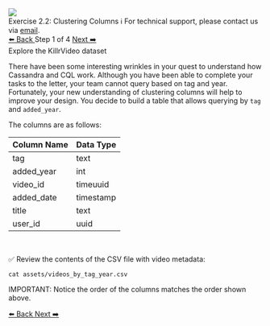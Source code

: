 <!-- TOP -->
<div class="top">
  <img class="scenario-academy-logo" src="https://datastax-academy.github.io/katapod-shared-assets/images/ds-academy-2023.svg" />
  <div class="scenario-title-section">
    <span class="scenario-title">Exercise 2.2: Clustering Columns</span>
    <span class="scenario-subtitle">ℹ️ For technical support, please contact us via <a href="mailto:academy@datastax.com">email</a>.</span>
  </div>
</div>


<!-- NAVIGATION -->
<div id="navigation-top" class="navigation-top">
 <a href='command:katapod.loadPage?[{"step":"intro"}]'
   class="btn btn-dark navigation-top-left">⬅️ Back
 </a>
<span class="step-count"> Step 1 of 4</span>
 <a href='command:katapod.loadPage?[{"step":"step2-cassandra"}]' 
    class="btn btn-dark navigation-top-right">Next ➡️
  </a>
</div>

<!-- CONTENT -->

<div class="step-title">Explore the KillrVideo dataset</div>

There have been some interesting wrinkles in your quest to understand how Cassandra and CQL work. Although you have been able to complete your tasks to the letter, your team cannot query based on tag and year. Fortunately, your new understanding of clustering columns will help to improve your design. You decide to build a table that allows querying by `tag` and `added_year`.

The columns are as follows:

| Column Name      | Data Type |
|------------------|-----------|
| tag              | text      |
| added_year       | int       |
| video_id         | timeuuid  |
| added_date       | timestamp |
| title            | text      |
| user_id          | uuid      |


<br/>

✅ Review the contents of the CSV file with video metadata:
```
cat assets/videos_by_tag_year.csv
```

IMPORTANT: Notice the order of the columns matches the order shown above.


<!-- NAVIGATION -->
<div id="navigation-bottom" class="navigation-bottom">
 <a href='command:katapod.loadPage?[{"step":"intro"}]'
   class="btn btn-dark navigation-bottom-left">⬅️ Back
 </a>
 <a href='command:katapod.loadPage?[{"step":"step2-cassandra"}]'
    class="btn btn-dark navigation-bottom-right">Next ➡️
  </a>
</div>

